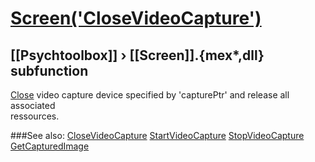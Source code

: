 # [Screen('CloseVideoCapture')](Screen-CloseVideoCapture) 
## [[Psychtoolbox]] &#8250; [[Screen]].{mex*,dll} subfunction


[Close](Close) video capture device specified by 'capturePtr' and release all associated  
ressources.  


###See also:
[CloseVideoCapture](Screen-CloseVideoCapture) [StartVideoCapture](Screen-StartVideoCapture) [StopVideoCapture](Screen-StopVideoCapture) [GetCapturedImage](Screen-GetCapturedImage)
